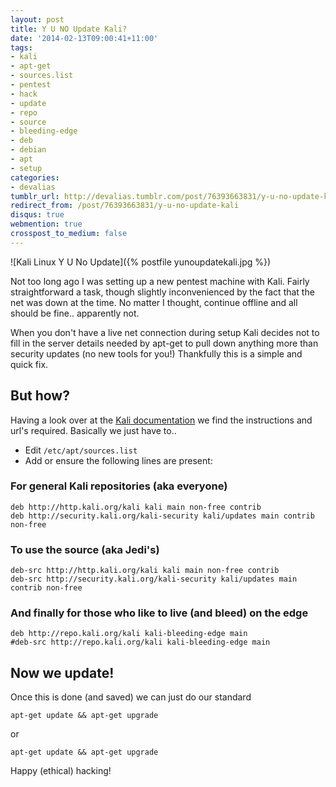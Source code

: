 ```yaml
---
layout: post
title: Y U NO Update Kali?
date: '2014-02-13T09:00:41+11:00'
tags:
- kali
- apt-get
- sources.list
- pentest
- hack
- update
- repo
- source
- bleeding-edge
- deb
- debian
- apt
- setup
categories:
- devalias
tumblr_url: http://devalias.tumblr.com/post/76393663831/y-u-no-update-kali
redirect_from: /post/76393663831/y-u-no-update-kali
disqus: true
webmention: true
crosspost_to_medium: false
---
```

![Kali Linux Y U No Update]({% postfile yunoupdatekali.jpg %})

Not too long ago I was setting up a new pentest machine with Kali. Fairly straightforward a task, though slightly inconvenienced by the fact that the net was down at the time. No matter I thought, continue offline and all should be fine.. apparently not.

When you don't have a live net connection during setup Kali decides not to fill in the server details needed by apt-get to pull down anything more than security updates (no new tools for you!) Thankfully this is a simple and quick fix.

## But how?

Having a look over at the [Kali documentation](http://docs.kali.org/general-use/kali-linux-sources-list-repositories) we find the instructions and url's required. Basically we just have to..

* Edit `/etc/apt/sources.list`
* Add or ensure the following lines are present:

### For general Kali repositories (aka everyone)

```
deb http://http.kali.org/kali kali main non-free contrib
deb http://security.kali.org/kali-security kali/updates main contrib non-free
```

### To use the source (aka Jedi's)

```
deb-src http://http.kali.org/kali kali main non-free contrib
deb-src http://security.kali.org/kali-security kali/updates main contrib non-free
```

### And finally for those who like to live (and bleed) on the edge

```
deb http://repo.kali.org/kali kali-bleeding-edge main
#deb-src http://repo.kali.org/kali kali-bleeding-edge main
```

## Now we update!

Once this is done (and saved) we can just do our standard

```
apt-get update && apt-get upgrade
```

or

```
apt-get update && apt-get upgrade
```

Happy (ethical) hacking!
